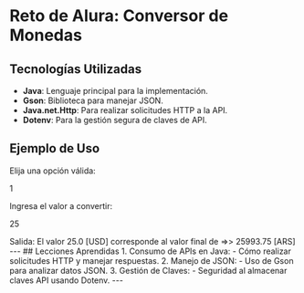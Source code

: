 # Reto de Alura: Conversor de Monedas
## Tecnologías Utilizadas
- **Java**: Lenguaje principal para la implementación.
- **Gson**: Biblioteca para manejar JSON.
- **Java.net.Http**: Para realizar solicitudes HTTP a la API.
- **Dotenv**: Para la gestión segura de claves de API.
## Ejemplo de Uso
<p>Elija una opción válida:</p>
<p>1</p>
<p>Ingresa el valor a convertir:</p>
<p>25</p>
Salida:
El valor 25.0 [USD] corresponde al valor final de =>> 25993.75 [ARS]
---
## Lecciones Aprendidas
1. Consumo de APIs en Java:
   - Cómo realizar solicitudes HTTP y manejar respuestas.
2. Manejo de JSON:
   - Uso de Gson para analizar datos JSON.
3. Gestión de Claves:
   - Seguridad al almacenar claves API usando Dotenv.
---

